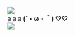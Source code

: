 ![](https://files.catbox.moe/uqa1hp.png) </br>
a
a
a
 **(´・ω・｀) ♡♡** </br>
![](https://files.catbox.moe/7pnq3f.jpg)

